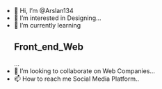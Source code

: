 - 👋 Hi, I’m @Arslan134
- 👀 I’m interested in Designing...
- 🌱 I’m currently learning <h2>Front_end_Web</h2> ...
- 💞️ I’m looking to collaborate on Web Companies...
- 📫 How to reach me Social Media Platform..

<!---
Arslan134/Arslan134 is a ✨ special ✨ repository because its `README.md` (this file) appears on your GitHub profile.
You can click the Preview link to take a look at your changes.
--->
